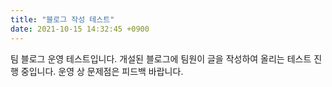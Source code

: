 ```yaml
---
title: "블로그 작성 테스트"
date: 2021-10-15 14:32:45 +0900
---
```

팀 블로그 운영 테스트입니다.
개설된 블로그에 팀원이 글을 작성하여 올리는 테스트 진행 중입니다.
운영 상 문제점은 피드백 바랍니다.